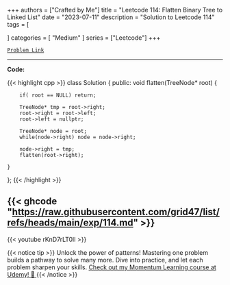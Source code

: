 
+++
authors = ["Crafted by Me"]
title = "Leetcode 114: Flatten Binary Tree to Linked List"
date = "2023-07-11"
description = "Solution to Leetcode 114"
tags = [
    
]
categories = [
    "Medium"
]
series = ["Leetcode"]
+++



[`Problem Link`](https://leetcode.com/problems/flatten-binary-tree-to-linked-list/description/)

---

**Code:**

{{< highlight cpp >}}
class Solution {
public:
    void flatten(TreeNode* root) {

        if( root == NULL) return;

        TreeNode* tmp = root->right;
        root->right = root->left;
        root->left = nullptr;

        TreeNode* node = root;
        while(node->right) node = node->right;

        node->right = tmp;
        flatten(root->right); 

    }
};
{{< /highlight >}}

{{< ghcode "https://raw.githubusercontent.com/grid47/list/refs/heads/main/exp/114.md" >}}
---
{{< youtube rKnD7rLT0lI >}}

{{< notice tip >}}
Unlock the power of patterns! Mastering one problem builds a pathway to solve many more. Dive into practice, and let each problem sharpen your skills. [Check out my Momentum Learning course at Udemy! 🚀 ](https://www.udemy.com/course/algorithms-and-data-structures-in-cpp/)
{{< /notice >}}

